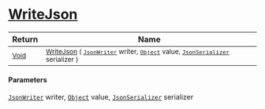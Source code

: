 # [WriteJson](./FeatureDescriptorTJsonConverter-100664068.md)



| Return | Name | 
| --- | --- | 
| <sub>[Void](https://docs.microsoft.com/en-us/dotnet/api/System.Void)</sub>| <sub>[WriteJson](./FeatureDescriptorTJsonConverter-100664068.md) ( [`JsonWriter`](./FeatureDescriptorTJsonConverter-100664068.md) writer, [`Object`](https://docs.microsoft.com/en-us/dotnet/api/System.Object) value, [`JsonSerializer`](./FeatureDescriptorTJsonConverter-100664068.md) serializer )</sub>| <br>


#### Parameters
[`JsonWriter`](./FeatureDescriptorTJsonConverter-100664068.md) writer, [`Object`](https://docs.microsoft.com/en-us/dotnet/api/System.Object) value, [`JsonSerializer`](./FeatureDescriptorTJsonConverter-100664068.md) serializer